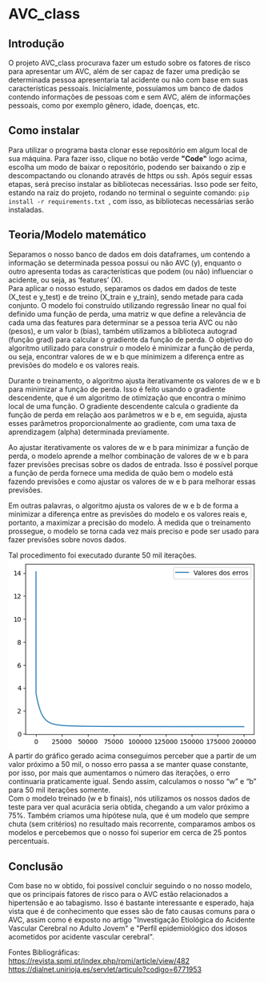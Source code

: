 # AVC_class
## Introdução
O projeto AVC_class procurava fazer um estudo sobre os fatores de risco para apresentar um AVC, além de ser capaz de fazer uma predição se determinada pessoa apresentaria tal acidente ou não com base em suas características pessoais. Inicialmente, possuíamos um banco de dados contendo informações de pessoas com e sem AVC, além de informações pessoais, como por exemplo gênero, idade, doenças, etc.

## Como instalar
Para utilizar o programa basta clonar esse repositório em algum local de sua máquina. Para fazer isso, clique no botão verde **"Code"** logo acima, escolha um modo de baixar o repositório, podendo ser baixando o zip e descompactando ou clonando através de https ou ssh. Após seguir essas etapas, será preciso instalar as bibliotecas necessárias. Isso pode ser feito, estando na raiz do projeto, rodando no terminal o seguinte comando:  `pip install -r requirements.txt `, com isso, as bibliotecas necessárias serão instaladas.

## Teoria/Modelo matemático
Separamos o nosso banco de dados em dois dataframes, um contendo a informação se determinada pessoa possui ou não AVC (y), enquanto o outro apresenta todas as características que podem (ou não) influenciar o acidente, ou seja, as ‘features’ (X).\
Para aplicar o nosso estudo, separamos os dados em dados de teste (X_test e y_test) e de treino (X_train e y_train), sendo metade para cada conjunto. O modelo foi construído utilizando regressão linear no qual foi  definido uma função de perda, uma matriz w que define a relevância de cada uma das features para determinar se a pessoa teria AVC ou não (pesos), e um valor b (bias), também utilizamos a biblioteca autograd (função grad) para calcular o gradiente da função de perda. O objetivo do algoritmo utilizado para construir o modelo  é minimizar a função de perda, ou seja, encontrar valores de w e b que minimizem a diferença entre as previsões do modelo e os valores reais.

Durante o treinamento, o algoritmo ajusta iterativamente os valores de w e b para minimizar a função de perda. Isso é feito usando o gradiente descendente, que é um algoritmo de otimização que encontra o mínimo local de uma função. O gradiente descendente calcula o gradiente da função de perda em relação aos parâmetros w e b e, em seguida, ajusta esses parâmetros proporcionalmente ao gradiente, com uma taxa de aprendizagem (alpha) determinada previamente.

Ao ajustar iterativamente os valores de w e b para minimizar a função de perda, o modelo aprende a melhor combinação de valores de w e b para fazer previsões precisas sobre os dados de entrada. Isso é possível porque a função de perda fornece uma medida de quão bem o modelo está fazendo previsões e como ajustar os valores de w e b para melhorar essas previsões.

Em outras palavras, o algoritmo ajusta os valores de w e b de forma a minimizar a diferença entre as previsões do modelo e os valores reais e, portanto, a maximizar a precisão do modelo. À medida que o treinamento prossegue, o modelo se torna cada vez mais preciso e pode ser usado para fazer previsões sobre novos dados.

Tal procedimento foi executado durante 50 mil iterações.\
<img src= "https://github.com/eriksoaress/AVC_class/blob/main/erros_200mil_interac.png">\
A partir do gráfico gerado acima conseguimos perceber que a partir de um valor próximo a 50 mil, o nosso erro passa a se manter quase constante, por isso, por mais que aumentamos o número das iterações, o erro continuaria praticamente igual. Sendo assim, calculamos o nosso “w” e “b” para 50 mil iterações somente.\
Com o modelo treinado (w e b finais), nós utilizamos os nossos dados de teste para ver qual acurácia seria obtida, chegando a um valor próximo a 75%. Também criamos uma hipótese nula, que é um modelo que sempre chuta (sem critérios) no resultado mais recorrente, comparamos ambos os modelos e percebemos que o nosso foi superior em cerca de 25 pontos percentuais.
## Conclusão
Com base no w obtido, foi possível concluir seguindo o no nosso modelo, que os principais fatores de risco para o AVC estão relacionados a hipertensão e ao tabagismo. Isso é bastante interessante e esperado, haja vista que é de conhecimento que esses são de fato causas comuns para o AVC, assim como é exposto no artigo "Investigação Etiológica do Acidente Vascular Cerebral no Adulto Jovem" e "Perfil epidemiológico dos idosos acometidos por acidente vascular cerebral".

Fontes Bibliográficas:
https://revista.spmi.pt/index.php/rpmi/article/view/482
https://dialnet.unirioja.es/servlet/articulo?codigo=6771953
